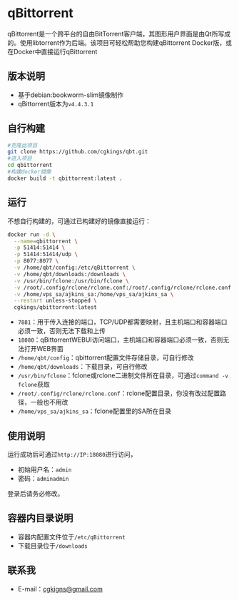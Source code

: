 # qBittorrent
qBittorrent是一个跨平台的自由BitTorrent客户端，其图形用户界面是由Qt所写成的。使用libtorrent作为后端。该项目可轻松帮助您构建qBittorrent Docker版，或在Docker中直接运行qBittorrent

## 版本说明

* 基于debian:bookworm-slim镜像制作
* qBittorrent版本为`v4.4.3.1`

## 自行构建

```bash
#克隆此项目
git clone https://github.com/cgkings/qbt.git
#进入项目
cd qbittorrent
#构建docker镜像
docker build -t qbittorrent:latest .
```



## 运行

不想自行构建的，可通过已构建好的镜像直接运行：

```bash
docker run -d \
  --name=qbittorrent \
  -p 51414:51414 \
  -p 51414:51414/udp \
  -p 8077:8077 \
  -v /home/qbt/config:/etc/qBittorrent \
  -v /home/qbt/downloads:/downloads \
  -v /usr/bin/fclone:/usr/bin/fclone \
  -v /root/.config/rclone/rclone.conf:/root/.config/rclone/rclone.conf \
  -v /home/vps_sa/ajkins_sa:/home/vps_sa/ajkins_sa \
  --restart unless-stopped \
  cgkings/qbittorrent:latest
```

* `7881`：用于传入连接的端口，TCP/UDP都需要映射，且主机端口和容器端口必须一致，否则无法下载和上传
* `18080`：qBittorrentWEBUI访问端口，主机端口和容器端口必须一致，否则无法打开WEB界面
* `/home/qbt/config`：qbittorrent配置文件存储目录，可自行修改
* `/home/qbt/downloads`：下载目录，可自行修改
* `/usr/bin/fclone`：fclone或rclone二进制文件所在目录，可通过`command -v fclone`获取
* `/root/.config/rclone/rclone.conf`：rclone配置目录，你没有改过配置路径，一般也不用改
* `/home/vps_sa/ajkins_sa`：fclone配置里的SA所在目录

## 使用说明

运行成功后可通过`http://IP:18080`进行访问，

* 初始用户名：`admin`
* 密码：`adminadmin`

登录后请务必修改。



## 容器内目录说明

* 容器内配置文件位于`/etc/qBittorrent`
* 下载目录位于`/downloads`



## 联系我

* E-mail：cgkigns@gmail.com
